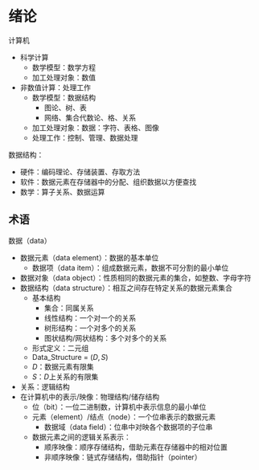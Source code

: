 # 绪论

计算机
- 科学计算
	- 数学模型：数学方程
	- 加工处理对象：数值
- 非数值计算：处理工作
	- 数学模型：数据结构
		- 图论、树、表
		- 网络、集合代数论、格、关系
	- 加工处理对象：数据：字符、表格、图像
	- 处理工作：控制、管理、数据处理

数据结构：
- 硬件：编码理论、存储装置、存取方法
- 软件：数据元素在存储器中的分配、组织数据以方便查找
- 数学：算子关系、数据运算

## 术语

数据（data）
- 数据元素（data element）：数据的基本单位
	- 数据项（data item）：组成数据元素，数据不可分割的最小单位
- 数据对象（data object）：性质相同的数据元素的集合，如整数、字母字符
- 数据结构（data structure）：相互之间存在特定关系的数据元素集合
	- 基本结构
		- 集合：同属关系
		- 线性结构：一个对一个的关系
		- 树形结构：一个对多个的关系
		- 图状结构/网状结构：多个对多个的关系
	- 形式定义：二元组
	- Data_Structure = $(D, S)$
	- $D$：数据元素有限集
	- $S$：$D$上关系的有限集
- 关系：逻辑结构
- 在计算机中的表示/映像：物理结构/储存结构
	- 位（bit）：一位二进制数，计算机中表示信息的最小单位
	- 元素（element）/结点（node）：一个位串表示的数据元素
		- 数据域（data field）：位串中对映各个数据项的子位串
	- 数据元素之间的逻辑关系表示：
		- 顺序映像：顺序存储结构，借助元素在存储器中的相对位置
		- 非顺序映像：链式存储结构，借助指针（pointer）